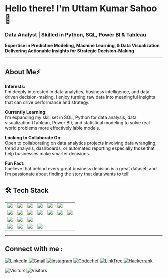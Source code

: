 #  Hello  there! I'm Uttam Kumar Sahoo 👋

### **Data Analyst | Skilled in Python, SQL, Power BI & Tableau**  
**Expertise in Predictive Modeling, Machine Learning, & Data Visualization**  
**Delivering Actionable Insights for Strategic Decision-Making**  

---


<!--Intro start-->
## **About Me⚡**  

 **Interests:**  
I'm deeply interested in data analytics, business intelligence, and data-driven decision-making. I enjoy turning raw data into meaningful insights that can drive performance and strategy.

 **Currently Learning:**  
I’m expanding my skill set in SQL, Python for data analysis, data visualization (Tableau, Power BI), and statistical modeling to solve real-world problems more effectively.lable models.  

 **Looking to Collaborate On:**  
Open to collaborating on data analytics projects involving data wrangling, trend analysis, dashboards, or automated reporting especially those that help businesses make smarter decisions.

 **Fun Fact:**  
I believe that behind every great business decision is a great dataset, and I’m passionate about finding the story that data wants to tell!

<!--Intro end-->


## 🛠 **Tech Stack**  

<table>
  <tr>
    <td align="center"><img src="https://img.shields.io/badge/Python-3776AB?style=for-the-badge&logo=python&logoColor=white"></td>
    <td align="center"><img src="https://img.shields.io/badge/SQL-4479A1?style=for-the-badge&logo=postgresql&logoColor=white"></td>
    <td align="center"><img src="https://img.shields.io/badge/Power%20BI-F2C811?style=for-the-badge&logo=powerbi&logoColor=black"></td>
    <td align="center"><img src="https://img.shields.io/badge/Tableau-E97627?style=for-the-badge&logo=tableau&logoColor=white"></td>
    <td align="center"><img src="https://img.shields.io/badge/Excel-217346?style=for-the-badge&logo=microsoft-excel&logoColor=white"></td>
    <td align="center"><img src="https://img.shields.io/badge/DAX-0052CC?style=for-the-badge&logo=powerbi&logoColor=white"></td>
  </tr>
  <tr>
    <td align="center"><img src="https://img.shields.io/badge/NumPy-013243?style=for-the-badge&logo=numpy&logoColor=white"></td>
    <td align="center"><img src="https://img.shields.io/badge/Pandas-150458?style=for-the-badge&logo=pandas&logoColor=white"></td>
    <td align="center"><img src="https://img.shields.io/badge/Matplotlib-008080?style=for-the-badge&logo=matplotlib&logoColor=white"></td>
    <td align="center"><img src="https://img.shields.io/badge/Flask-000000?style=for-the-badge&logo=flask&logoColor=white"></td>
    <td align="center"><img src="https://img.shields.io/badge/Seaborn-008080?style=for-the-badge&logo=python&logoColor=white"></td>
    <td align="center"><img src="https://img.shields.io/badge/Scikit%20Learn-F7931E?style=for-the-badge&logo=scikitlearn&logoColor=white"></td>
    <td align="center"><img src="https://img.shields.io/badge/Machine%20Learning-FF6F00?style=for-the-badge&logo=scikitlearn&logoColor=white"></td>
  </tr>
  <tr>
    <td align="center"><img src="https://img.shields.io/badge/AWS-232F3E?style=for-the-badge&logo=amazonaws&logoColor=white"></td>
    <td align="center"><img src="https://img.shields.io/badge/Git-F05032?style=for-the-badge&logo=git&logoColor=white"></td>
    <td align="center"><img src="https://img.shields.io/badge/GitHub-181717?style=for-the-badge&logo=github&logoColor=white"></td>
  </tr>
  <tr>
    <td align="center"><img src="https://img.shields.io/badge/HTML-E34F26?style=for-the-badge&logo=html5&logoColor=white"></td>
    <td align="center"><img src="https://img.shields.io/badge/CSS-1572B6?style=for-the-badge&logo=css3&logoColor=white"></td>
    <td align="center"><img src="https://img.shields.io/badge/Bootstrap-7952B3?style=for-the-badge&logo=bootstrap&logoColor=white"></td>
    <td align="center"><img src="https://img.shields.io/badge/JavaScript-F7DF1E?style=for-the-badge&logo=javascript&logoColor=black"></td>
  </tr>
</table>

---

<h2 align="left">Connect with me :</h2>
<div align="left">
  <a href="https://www.linkedin.com/in/uttam-kumar-sahoo-549297211/" target="_blank"><img alt="LinkedIn" src="https://img.shields.io/badge/linkedin-%230077B5.svg?style=for-the-badge&logo=linkedin&logoColor=white"/></a>
   <a href="mailto:uttamkr.sahoo@gmail.com" target="_blank"><img alt="Gmail" src="https://img.shields.io/badge/Gmail-D14836?style=for-the-badge&logo=gmail&logoColor=white"/></a>
   <a href="https://instagram.com/mr._uttam_sahoo" target="_blank"><img alt="Instagram" src="https://img.shields.io/badge/Instagram-E4405F?style=for-the-badge&logo=instagram&logoColor=white"/></a>
  <a href="https://www.codechef.com/users/giet_1554" target="_blank"><img alt="Codechef" src="https://img.shields.io/badge/Codechef-%23B92B27.svg?&style=for-the-badge&logo=Codechef&logoColor=white"/></a>
  <a href="https://linktr.ee/uttamkumarsahoo" target="_blank"><img alt="LinkTree" src="https://img.shields.io/badge/linktree-39E09B?style=for-the-badge&logo=linktree&logoColor=white"/></a>
  <a href="https://www.hackerrank.com/Uttamsahoo9632?hr_r=1" target="_blank"><img alt="Hackerrank" src="https://img.shields.io/badge/-Hackerrank-2EC866?style=for-the-badge&logo=HackerRank&logoColor=white"/></a>
</div>

![Visitors](https://api.visitorbadge.io/api/visitors?path=https%3A%2F%2Fgithub.com%2Futtam-kumar-sahoo&label=total-visitors&labelColor=%23ba68c8&countColor=%23697689)
![Visitors](https://api.visitorbadge.io/api/daily?path=https%3A%2F%2Fgithub.com%2Futtam-kumar-sahoo&label=today-visitors&labelColor=%23697689&countColor=%23ba68c8)



